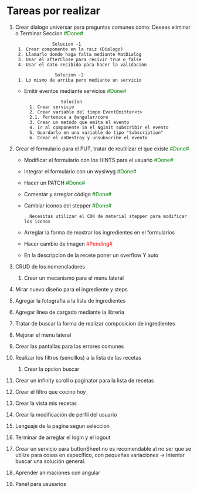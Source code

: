 # Tareas por realizar

1. Crear dialogo universar para preguntas comunes como: Deseas eliminar o Terminar Seccion <span style="color:green;">#Done#<span>

		             Solucion -1					     
	    1. Crear componente en la raiz (Dialogo)					     
	    2. Llamarlo donde haga falta mediante MatDialog				     
	    3. Usar el afterClose para recivir true o false				     
	    4. Usar el dato recibido para hacer la validacion				 
											                         
					  Solucion -2					                 
	    1. Lo mismo de arriba pero mediante un servicio				     
											                         

    - Emitir eventos mediante servicios <span style="color:green;">#Done#<span>
						
						Solucion
			1. Crear servicio
			2. Crear variable del timpo EventEmitter<t>
			2.1. Pertenece a @angular/core
			3. Crear un metodo que emita el evento
			4. Ir al componente in el NgInit subscribir el evento
			5. Guardarlo en una variable de tipo "Subscription"
			6. Crear el onDestroy y unsubscribe el evento

2. Crear el formulario para el PUT, tratar de reutilizar el que existe <span style="color:green;">#Done#<span>
    - Modificar el formulario con los HINTS para el usuario <span style="color:green;">#Done#<span>
    - Integrar el formulario con un wysiwyg <span style="color:green;">#Done#<span>
	- Hacer un PATCH <span style="color:green;">#Done#<span>
	- Comentar y arreglar código <span style="color:green;">#Done#<span>
	- Cambiar iconos del stepper <span style="color:green;">#Done#<span>
		
			Necesitas utilizar el CDK de material stepper para modificar los iconos
	- Arreglar la forma de mostrar los ingredientes en el formularios
	- Hacer cambio de imagen <span style="color:red;">#Pending#<span>
	- En la descripcion de la recete poner un overflow Y auto
3. CRUD de los nomencladores 
	1. Crear un mecanismo para el menu lateral 
4. Mirar nuevo diseño para el ingrediente y steps
5. Agregar la fotografia a la lista de ingredientes
6. Agregar linea de cargado mediante la libreria
7. Tratar de buscar la forma de realizar composicion de ingredientes
8. Mejorar el menu lateral
9. Crear las pantallas para los errores comunes
10. Realizar los filtros (sencillos) a la lista de las recetas
	1. Crear la opcion buscar
11. Crear un infinity scroll o paginator para la lista de recetas
12. Crear el filtro que cocino hoy
13. Crear la vista mis recetas
14. Crear la modificación de perfil del usuario
15. Lenguaje de la pagina segun seleccion
16. Terminar de arreglar el login y el logout
17. Crear un servicio para buttonSheet no es recomendable al no ser que se utilize para cosas en específico, con pequeñas variaciones -> Intentar buscar una solución general.
18. Aprender animaciones con angular
19. Panel para ususarios



